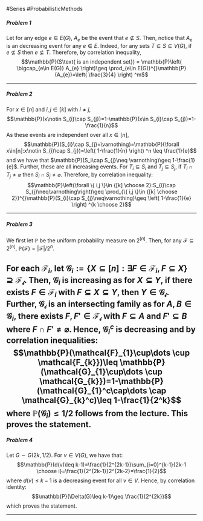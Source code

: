 #Series #ProbabilisticMethods 

##### Problem 1

Let for any edge $e\in E(G)$, $A_{e}$ be the event that $e\nsubseteq S$. Then, notice that $A_{e}$ is an decreasing event for any $e\in E$. Indeed, for any sets $T\subseteq S\subseteq V(G)$, if $e \nsubseteq S$ then $e \nsubseteq T$. Therefore, by correlation inequality, $$\mathbb{P}(S\text{ is an independent set}) = \mathbb{P}\left( \bigcap_{e\in E(G)} A_{e} \right)\geq \prod_{e\in E(G)}^{}\mathbb{P}(A_{e})=\left( \frac{3}{4} \right) ^m$$

---
##### Problem 2
For $x\in[n]$ and $i,j\in[k]$ with $i\neq j$, $$\mathbb{P}(x\notin S_{i}\cap S_{j})=1-\mathbb{P}(x\in S_{i}\cap S_{j})=1-\frac{1}{n}$$As these events are independent over all $x\in [n]$, $$\mathbb{P}(S_{i}\cap S_{j}=\varnothing)=\mathbb{P}(\forall x\in[n]:x\notin S_{i}\cap S_{j})=\left( 1-\frac{1}{n} \right) ^n \leq \frac{1}{e}$$and we have that $\mathbb{P}(S_i\cap S_{j}\neq \varnothing)\geq 1-\frac{1}{e}$. Further, these are all increasing events. For $T_{i}\subseteq S_{i}$ and $T_{j}\subseteq S_{j}$, if $T_{i}\cap T_{j}\neq\varnothing$ then $S_{i}\cap S_{j}\neq\varnothing$. Therefore, by correlation inequality: $$\mathbb{P}\left(\forall \{ i,j \}\in {[k] \choose 2}:S_{i}\cap S_{j}\neq\varnothing\right)\geq \prod_{\{ i,j \}\in {[k] \choose 2}}^{}\mathbb{P}(S_{i}\cap S_{j}\neq\varnothing)\geq \left( 1-\frac{1}{e} \right) ^{k \choose 2}$$

---
##### Problem 3
We first let $\mathbb{P}$ be the uniform probability measure on $2^{[n]}$. Then, for any $\mathcal{F}\subseteq 2^{[n]}$, $\mathbb{P}(\mathcal{F})=\left| \mathcal{F} \right| / 2^n$. 

For each $\mathcal{F}_{i}$, let $\mathcal{G}_{i}:=\{ X\subseteq[n]:  \exists F\in \mathcal{F}_{i},F\subseteq X\}\supseteq \mathcal{F_{i}}$. Then, $\mathcal{G}_{i}$ is increasing as for $X\subseteq Y$, if there exists $F\in \mathcal{F}_{i}$ with $F\subseteq X\subseteq Y$, then $Y\in \mathcal{G_{i}}$. Further, $\mathcal{G_{i}}$ is an intersecting family as for $A,B\in \mathcal{G}_{i}$, there exists $F,F'\in\mathcal{F_{i}}$ with $F\subseteq A$ and $F'\subseteq B$ where $F\cap F'\neq \varnothing$. Hence, $\mathcal{G}_{i}^c$ is decreasing and by correlation inequalities: 
$$\mathbb{P}(\mathcal{F}_{1}\cup\dots \cup \mathcal{F_{k}})\leq \mathbb{P}(\mathcal{G}_{1}\cup\dots \cup \mathcal{G_{k}})=1-\mathbb{P}(\mathcal{G}_{1}^c\cap\dots \cap \mathcal{G}_{k}^c)\leq 1-\frac{1}{2^k}$$where $\mathbb{P}(\mathcal{G}_{i})\leq 1/2$ follows from the lecture. This proves the statement.
---
##### Problem 4
Let $G\sim G(2k, 1 / 2)$. For $v\in V(G)$, we have that: $$\mathbb{P}(d(v)\leq k-1)=\frac{1}{2^{2k-1}}\sum_{i=0}^{k-1}{2k-1 \choose i}=\frac{1}{2^{2k-1}}2^{2k-2}=\frac{1}{2}$$where $d(v)\leq k-1$ is a decreasing event for all $v\in V$. Hence, by correlation identity:$$\mathbb{P}(\Delta(G)\leq k-1)\geq \frac{1}{2^{2k}}$$which proves the statement.

---
